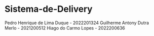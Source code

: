 # Sistema-de-Delivery

Pedro Henrique de Lima Duque - 2022201324
Guilherme Antony Dutra Merlo - 2021200512
Hiago do Carmo Lopes - 2022200636